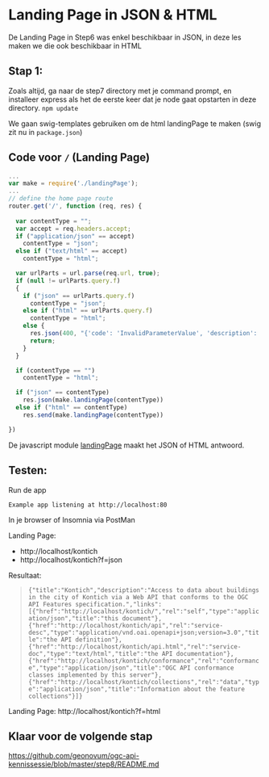 # Landing Page in JSON & HTML

De Landing Page in Step6 was enkel beschikbaar in JSON, in deze les maken we die ook beschikbaar in HTML

## Stap 1:
Zoals altijd, ga naar de step7 directory met je command prompt, en installeer express als het de eerste keer dat je node gaat opstarten in deze directory. `npm update`

We gaan swig-templates gebruiken om de html landingPage te maken (swig zit nu in `package.json`)

## Code voor `/` (Landing Page)

```javascript
...
var make = require('./landingPage');
...
// define the home page route
router.get('/', function (req, res) {
  
  var contentType = "";
  var accept = req.headers.accept;
  if ("application/json" == accept)
    contentType = "json";
  else if ("text/html" == accept)
    contentType = "html";

  var urlParts = url.parse(req.url, true);
  if (null != urlParts.query.f)
  {
    if ("json" == urlParts.query.f)
      contentType = "json";
    else if ("html" == urlParts.query.f)
      contentType = "html";
    else {
      res.json(400, "{'code': 'InvalidParameterValue', 'description': 'Invalid format'}");
      return;
    }
  }

  if (contentType == "")
    contentType = "html";

  if ("json" == contentType)
    res.json(make.landingPage(contentType))
  else if ("html" == contentType)
    res.send(make.landingPage(contentType))

})
```

De javascript module [landingPage](https://github.com/geonovum/ogc-api-kennissessie/tree/master/step7/landingPage.js) maakt het JSON of HTML antwoord.


## Testen:
Run de app

`Example app listening at http://localhost:80`

In je browser of Insomnia via PostMan

Landing Page:
- http://localhost/kontich
- http://localhost/kontich?f=json

Resultaat:

> `{"title":"Kontich","description":"Access to data about buildings in the city of Kontich via a Web API that conforms to the OGC API Features specification.","links":[{"href":"http://localhost/kontich/","rel":"self","type":"application/json","title":"this document"},{"href":"http://localhost/kontich/api","rel":"service-desc","type":"application/vnd.oai.openapi+json;version=3.0","title":"the API definition"},{"href":"http://localhost/kontich/api.html","rel":"service-doc","type":"text/html","title":"the API documentation"},{"href":"http://localhost/kontich/conformance","rel":"conformance","type":"application/json","title":"OGC API conformance classes implemented by this server"},{"href":"http://localhost/kontich/collections","rel":"data","type":"application/json","title":"Information about the feature collections"}]}`

Landing Page:
http://localhost/kontich?f=html

## Klaar voor de volgende stap
https://github.com/geonovum/ogc-api-kennissessie/blob/master/step8/README.md

